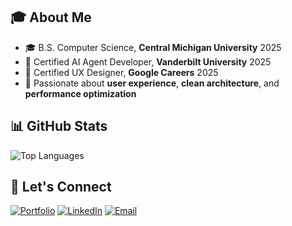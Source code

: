 ## 🎓 About Me

- 🎓 B.S. Computer Science, **Central Michigan University** 2025
- 🤖 Certified AI Agent Developer, **Vanderbilt University** 2025
- 🎨 Certified UX Designer, **Google Careers** 2025
- 🌟 Passionate about **user experience**, **clean architecture**, and **performance optimization**

## 📊 GitHub Stats

![Top Languages](https://github-readme-stats.vercel.app/api/top-langs/?username=marcdejesus&layout=compact&theme=dark&hide_border=true)

## 🤝 Let's Connect

[![Portfolio](https://img.shields.io/badge/-Portfolio-000000?style=for-the-badge&logo=vercel&logoColor=white)](https://marcdejesusdev.com)
[![LinkedIn](https://img.shields.io/badge/-LinkedIn-0077B5?style=for-the-badge&logo=linkedin&logoColor=white)](https://linkedin.com/in/marc-de-jesús-075185252/)
[![Email](https://img.shields.io/badge/-Email-D14836?style=for-the-badge&logo=gmail&logoColor=white)](mailto:marcdejesusdev@gmail.com)
